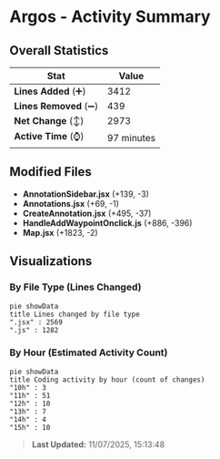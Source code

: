 # Argos - Activity Summary 

## Overall Statistics

| Stat                   | Value                                                             |
| ---------------------- | ----------------------------------------------------------------- |
| **Lines Added** (➕)   | 3412                                          |
| **Lines Removed** (➖) | 439                                        |
| **Net Change** (↕)    | 2973                |
| **Active Time** (⌚)   | 97 minutes |


## Modified Files
- **AnnotationSidebar.jsx** (+139, -3)
- **Annotations.jsx** (+69, -1)
- **CreateAnnotation.jsx** (+495, -37)
- **HandleAddWaypointOnclick.js** (+886, -396)
- **Map.jsx** (+1823, -2)

## Visualizations

### By File Type (Lines Changed)

```mermaid
pie showData
title Lines changed by file type
".jsx" : 2569
".js" : 1282
```

### By Hour (Estimated Activity Count)

```mermaid
pie showData
title Coding activity by hour (count of changes)
"10h" : 3
"11h" : 51
"12h" : 10
"13h" : 7
"14h" : 4
"15h" : 10
```


> **Last Updated:** 11/07/2025, 15:13:48